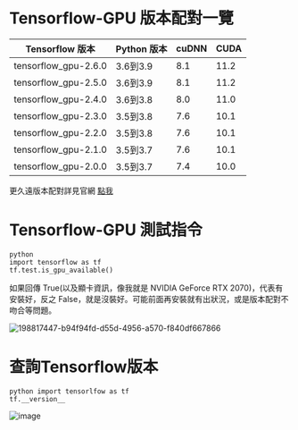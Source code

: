 # Tensorflow-GPU 版本配對一覽
|    Tensorflow 版本    | Python 版本 | cuDNN | CUDA |
|----------------------|-------------|-------|------|
| tensorflow_gpu-2.6.0 | 3.6到3.9 | 8.1 | 11.2 |
| tensorflow_gpu-2.5.0 | 3.6到3.9 | 8.1 | 11.2 |
| tensorflow_gpu-2.4.0 | 3.6到3.8 | 8.0 | 11.0 |
| tensorflow_gpu-2.3.0 | 3.5到3.8 | 7.6 | 10.1 |
| tensorflow_gpu-2.2.0 | 3.5到3.8 | 7.6 | 10.1 |
| tensorflow_gpu-2.1.0 | 3.5到3.7 | 7.6 | 10.1 |
| tensorflow_gpu-2.0.0 | 3.5到3.7 | 7.4 | 10.0 |

更久遠版本配對詳見官網 [點我](https://tensorflow.google.cn/install/source_windows#gpu)

# Tensorflow-GPU 測試指令
    python
    import tensorflow as tf
    tf.test.is_gpu_available()
 
 如果回傳 True(以及顯卡資訊，像我就是 NVIDIA GeForce RTX 2070)，代表有安裝好，反之 False，就是沒裝好。可能前面再安裝就有出狀況，或是版本配對不吻合等問題。
 
![198817447-b94f94fd-d55d-4956-a570-f840df667866](https://user-images.githubusercontent.com/46515944/198817536-a89a44d7-3ebe-4c36-a681-2ff15e9ecff9.png)

# 查詢Tensorflow版本
    python import tensorlfow as tf
    tf.__version__
    
![image](https://user-images.githubusercontent.com/46515944/198817509-a70bb29f-d3e1-4abf-bc3f-4f5f1c714ef4.png)


